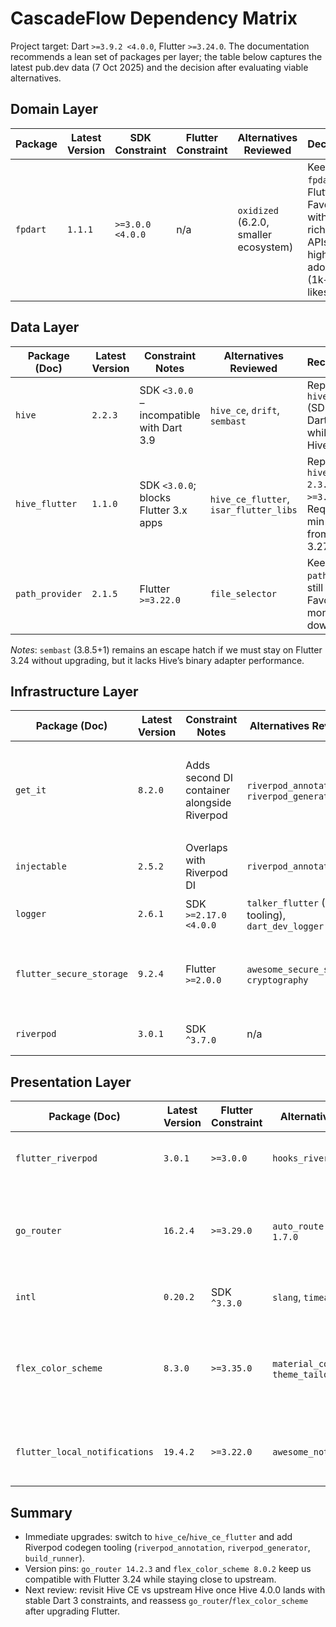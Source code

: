 # CascadeFlow Dependency Matrix

Project target: Dart `>=3.9.2 <4.0.0`, Flutter `>=3.24.0`. The documentation recommends a lean set of packages per layer; the table below captures the latest pub.dev data (7 Oct 2025) and the decision after evaluating viable alternatives.

## Domain Layer

| Package | Latest Version | SDK Constraint | Flutter Constraint | Alternatives Reviewed | Decision |
| --- | --- | --- | --- | --- | --- |
| `fpdart` | `1.1.1` | `>=3.0.0 <4.0.0` | n/a | `oxidized` (6.2.0, smaller ecosystem) | Keep `fpdart`; Flutter Favorite with richer APIs and higher adoption (1k+ likes).

## Data Layer

| Package (Doc) | Latest Version | Constraint Notes | Alternatives Reviewed | Recommendation |
| --- | --- | --- | --- | --- |
| `hive` | `2.2.3` | SDK `<3.0.0` – incompatible with Dart 3.9 | `hive_ce`, `drift`, `sembast` | Replace with `hive_ce 2.14.0` (SDK `^3.4.0`) for Dart 3 support while keeping Hive APIs.
| `hive_flutter` | `1.1.0` | SDK `<3.0.0`; blocks Flutter 3.x apps | `hive_ce_flutter`, `isar_flutter_libs` | Replace with `hive_ce_flutter 2.3.2` (Flutter `>=3.27.0`). Requires bumping min Flutter SDK from 3.24 to 3.27.
| `path_provider` | `2.1.5` | Flutter `>=3.22.0` | `file_selector` | Keep `path_provider`; still Flutter Favorite with 4M+ monthly downloads.

_Notes_: `sembast` (3.8.5+1) remains an escape hatch if we must stay on Flutter 3.24 without upgrading, but it lacks Hive’s binary adapter performance.

## Infrastructure Layer

| Package (Doc) | Latest Version | Constraint Notes | Alternatives Reviewed | Recommendation |
| --- | --- | --- | --- | --- |
| `get_it` | `8.2.0` | Adds second DI container alongside Riverpod | `riverpod_annotation`, `riverpod_generator` | Drop `get_it`; rely on Riverpod. Adopt `riverpod_annotation 3.0.1` + `riverpod_generator 3.0.1` (dev) with `build_runner 2.8.0` for codegen.
| `injectable` | `2.5.2` | Overlaps with Riverpod DI | `riverpod_annotation` | Same as above – consolidate on Riverpod’s generator-based DI.
| `logger` | `2.6.1` | SDK `>=2.17.0 <4.0.0` | `talker_flutter` (UI tooling), `dart_dev_logger` | Keep `logger`; simple, lightweight, zero runtime dependencies.
| `flutter_secure_storage` | `9.2.4` | Flutter `>=2.0.0` | `awesome_secure_storage`, `cryptography` | Keep `flutter_secure_storage`; continues to be the most widely supported cross-platform secure KV store.
| `riverpod` | `3.0.1` | SDK `^3.7.0` | n/a | Keep; aligns with Riverpod-first architecture.

## Presentation Layer

| Package (Doc) | Latest Version | Flutter Constraint | Alternatives Reviewed | Recommendation |
| --- | --- | --- | --- | --- |
| `flutter_riverpod` | `3.0.1` | `>=3.0.0` | `hooks_riverpod` | Keep; matches chosen state management strategy.
| `go_router` | `16.2.4` | `>=3.29.0` | `auto_route 10.1.2`, `beamer 1.7.0` | Pin to `go_router 14.2.3` (Flutter `>=3.16.0`) until the project upgrades to Flutter 3.29+. Still official and well-supported.
| `intl` | `0.20.2` | SDK `^3.3.0` | `slang`, `timeago` | Keep; canonical i18n library with 5k+ likes.
| `flex_color_scheme` | `8.3.0` | `>=3.35.0` | `material_color_utilities`, `theme_tailor` | Use `flex_color_scheme 8.0.2` (Flutter `>=3.24.0`) to stay within current toolchain while retaining Material 3 helpers.
| `flutter_local_notifications` | `19.4.2` | `>=3.22.0` | `awesome_notifications` | Keep; still the most feature-complete, with higher platform coverage.

## Summary

- Immediate upgrades: switch to `hive_ce`/`hive_ce_flutter` and add Riverpod codegen tooling (`riverpod_annotation`, `riverpod_generator`, `build_runner`).
- Version pins: `go_router 14.2.3` and `flex_color_scheme 8.0.2` keep us compatible with Flutter 3.24 while staying close to upstream.
- Next review: revisit Hive CE vs upstream Hive once Hive 4.0.0 lands with stable Dart 3 constraints, and reassess `go_router`/`flex_color_scheme` after upgrading Flutter.
